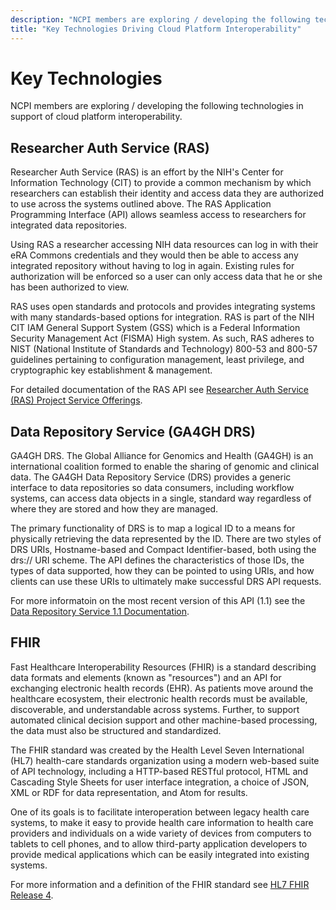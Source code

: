 ```yaml
---
description: "NCPI members are exploring / developing the following technologies to in support of cloud platform interoperability."
title: "Key Technologies Driving Cloud Platform Interoperability"
---
```


# Key Technologies

<hero>NCPI members are exploring / developing the following technologies in support of cloud platform interoperability.</hero>


## Researcher Auth Service (RAS)
Researcher Auth Service (RAS) is an effort by the NIH's Center for Information Technology (CIT) to provide a common mechanism by which researchers can establish their identity and access data they are authorized to use across the systems outlined above. The RAS Application Programming Interface (API) allows seamless access to researchers for integrated data repositories.

Using RAS a researcher accessing NIH data resources can log in with their eRA Commons credentials and they would then be able to access any integrated repository without having to log in again. Existing rules for authorization will be enforced so a user can only access data that he or she has been authorized to view.

RAS uses open standards and protocols and provides integrating systems with many standards-based options for integration. RAS is part of the NIH CIT IAM General Support System (GSS) which is a Federal Information Security Management Act (FISMA) High system. As such, RAS adheres to NIST (National Institute of Standards and Technology) 800-53 and 800-57 guidelines pertaining to configuration management, least privilege, and cryptographic key establishment & management.

For detailed documentation of the RAS  API see [Researcher Auth Service (RAS) Project Service Offerings]([https://auth.nih.gov/docs/RAS/serviceofferings.html).

## Data Repository Service (GA4GH DRS)

GA4GH DRS. The Global Alliance for Genomics and Health (GA4GH) is an international coalition formed to enable the sharing of genomic and clinical data. The GA4GH Data Repository Service (DRS) provides a generic interface to data repositories so data consumers, including workflow systems, can access data objects in a single, standard way regardless of where they are stored and how they are managed.

The primary functionality of DRS is to map a logical ID to a means for physically retrieving the data represented by the ID. There are two styles of DRS URIs, Hostname-based and Compact Identifier-based, both using the drs:// URI scheme. The API defines the characteristics of those IDs, the types of data supported, how they can be pointed to using URIs, and how clients can use these URIs to ultimately make successful DRS API requests.

For more informatoin on the most recent version of this API (1.1) see the [Data Repository Service 1.1 Documentation](https://ga4gh.github.io/data-repository-service-schemas/preview/release/drs-1.1.0/docs/).

## FHIR

Fast Healthcare Interoperability Resources (FHIR) is a standard describing data formats and elements (known as "resources") and an API for exchanging electronic health records (EHR). As patients move around the healthcare ecosystem, their electronic health records must be available, discoverable, and understandable across systems. Further, to support automated clinical decision support and other machine-based processing, the data must also be structured and standardized.

The FHIR standard was created by the Health Level Seven International (HL7) health-care standards organization using a modern web-based suite of API technology, including a HTTP-based RESTful protocol, HTML and Cascading Style Sheets for user interface integration, a choice of JSON, XML or RDF for data representation, and Atom for results.

One of its goals is to facilitate interoperation between legacy health care systems, to make it easy to provide health care information to health care providers and individuals on a wide variety of devices from computers to tablets to cell phones, and to allow third-party application developers to provide medical applications which can be easily integrated into existing systems.

For more information and a definition of the FHIR standard see [HL7 FHIR Release 4](https://www.hl7.org/fhir/overview.html).
